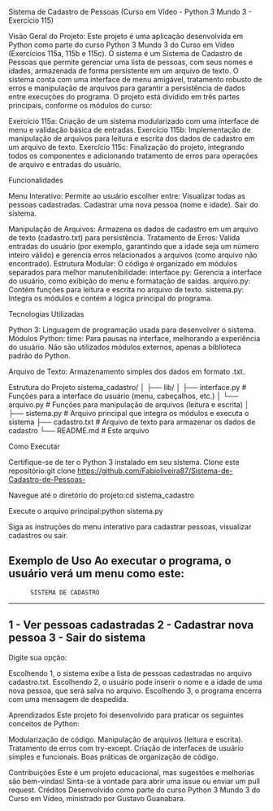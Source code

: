 Sistema de Cadastro de Pessoas (Curso em Vídeo - Python 3 Mundo 3 - Exercício 115)

Visão Geral do Projeto:
Este projeto é uma aplicação desenvolvida em Python como parte do curso Python 3 Mundo 3 do Curso em Vídeo (Exercícios 115a, 115b e 115c). O sistema é um Sistema de Cadastro de Pessoas que permite gerenciar uma lista de pessoas, com seus nomes e idades, armazenada de forma persistente em um arquivo de texto. O sistema conta com uma interface de menu amigável, tratamento robusto de erros e manipulação de arquivos para garantir a persistência de dados entre execuções do programa.
O projeto está dividido em três partes principais, conforme os módulos do curso:

Exercício 115a: Criação de um sistema modularizado com uma interface de menu e validação básica de entradas.
Exercício 115b: Implementação de manipulação de arquivos para leitura e escrita dos dados de cadastro em um arquivo de texto.
Exercício 115c: Finalização do projeto, integrando todos os componentes e adicionando tratamento de erros para operações de arquivo e entradas do usuário.

Funcionalidades

Menu Interativo: Permite ao usuário escolher entre:
Visualizar todas as pessoas cadastradas.
Cadastrar uma nova pessoa (nome e idade).
Sair do sistema.


Manipulação de Arquivos: Armazena os dados de cadastro em um arquivo de texto (cadastro.txt) para persistência.
Tratamento de Erros: Valida entradas do usuário (por exemplo, garantindo que a idade seja um número inteiro válido) e gerencia erros relacionados a arquivos (como arquivo não encontrado).
Estrutura Modular: O código é organizado em módulos separados para melhor manutenibilidade:
interface.py: Gerencia a interface do usuário, como exibição do menu e formatação de saídas.
arquivo.py: Contém funções para leitura e escrita no arquivo de texto.
sistema.py: Integra os módulos e contém a lógica principal do programa.



Tecnologias Utilizadas

Python 3: Linguagem de programação usada para desenvolver o sistema.
Módulos Python:
time: Para pausas na interface, melhorando a experiência do usuário.
Não são utilizados módulos externos, apenas a biblioteca padrão do Python.


Arquivo de Texto: Armazenamento simples dos dados em formato .txt.

Estrutura do Projeto
sistema_cadastro/
│
├── lib/
│   ├── interface.py    # Funções para a interface do usuário (menu, cabeçalhos, etc.)
│   └── arquivo.py      # Funções para manipulação de arquivos (leitura e escrita)
│
├── sistema.py          # Arquivo principal que integra os módulos e executa o sistema
├── cadastro.txt        # Arquivo de texto para armazenar os dados de cadastro
└── README.md           # Este arquivo

Como Executar

Certifique-se de ter o Python 3 instalado em seu sistema.
Clone este repositório:git clone https://github.com/Fabioliveira87/Sistema-de-Cadastro-de-Pessoas-


Navegue até o diretório do projeto:cd sistema_cadastro


Execute o arquivo principal:python sistema.py


Siga as instruções do menu interativo para cadastrar pessoas, visualizar cadastros ou sair.

Exemplo de Uso
Ao executar o programa, o usuário verá um menu como este:
----------------------------------------
          SISTEMA DE CADASTRO
----------------------------------------
1 - Ver pessoas cadastradas
2 - Cadastrar nova pessoa
3 - Sair do sistema
----------------------------------------
Digite sua opção: 


Escolhendo 1, o sistema exibe a lista de pessoas cadastradas no arquivo cadastro.txt.
Escolhendo 2, o usuário pode inserir o nome e a idade de uma nova pessoa, que será salva no arquivo.
Escolhendo 3, o programa encerra com uma mensagem de despedida.

Aprendizados
Este projeto foi desenvolvido para praticar os seguintes conceitos de Python:

Modularização de código.
Manipulação de arquivos (leitura e escrita).
Tratamento de erros com try-except.
Criação de interfaces de usuário simples e funcionais.
Boas práticas de organização de código.

Contribuições
Este é um projeto educacional, mas sugestões e melhorias são bem-vindas! Sinta-se à vontade para abrir uma issue ou enviar um pull request.
Créditos
Desenvolvido como parte do curso Python 3 Mundo 3 do Curso em Vídeo, ministrado por Gustavo Guanabara.
